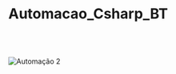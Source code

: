 # Automacao_Csharp_BT
</br></br></br>
![Automação 2](https://github.com/TrilloBit3s/Automacao_Csharp_BT/assets/79748858/bc5373a5-f588-4ea6-833d-e766b1c28182)
